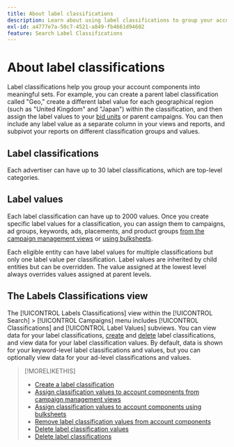 ```yaml
---
title: About label classifications
description: Learn about using label classifications to group your account components.
exl-id: a4777e7a-50c7-4521-a849-fb4661d94602
feature: Search Label Classifications
---
```

# About label classifications

Label classifications help you group your account components into meaningful sets. For example, you can create a parent label classification called "Geo," create a different label value for each geographical region (such as "United Kingdom" and "Japan") within the classification, and then assign the label values to your [bid units](/help/search-social-commerce/glossary.md#a-b) or parent campaigns. You can then include any label value as a separate column in your views and reports, and subpivot your reports on different classification groups and values.

## Label classifications

Each advertiser can have up to 30 label classifications, which are top-level categories.

## Label values

Each label classification can have up to 2000 values. Once you create specific label values for a classification, you can assign them to campaigns, ad groups, keywords, ads, placements, and product groups [from the campaign management views](classification-values-assign-campaign-management.md) or [using bulksheets](classification-values-assign-bulksheets.md). 

Each eligible entity can have label values for multiple classifications but only one label value per classification. Label values are inherited by child entities but can be overridden. The value assigned at the lowest level always overrides values assigned at parent levels.

## The Labels Classifications view 

The [!UICONTROL Labels Classifications] view within the [!UICONTROL Search] > [!UICONTROL Campaigns] menu includes [!UICONTROL Classifications] and [!UICONTROL Label Values] subviews. You can view data for your label classifications, [create](classification-create.md) and [delete](classification-delete.md) label classifications, and view data for your label classification values. By default, data is shown for your keyword-level label classifications and values, but you can optionally view data for your ad-level classifications and values.

>[!MORELIKETHIS]
>
>* [Create a label classification](classification-create.md)
>* [Assign classification values to account components from campaign management views](classification-values-assign-campaign-management.md)
>* [Assign classification values to account components using bulksheets](classification-values-assign-bulksheets.md)
>* [Remove label classification values from account components](classification-values-remove.md)
>* [Delete label classification values](classification-values-delete.md)
>* [Delete label classifications](classification-delete.md)
